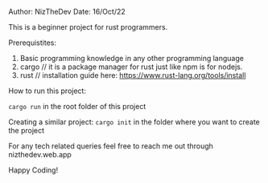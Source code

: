 Author: NizTheDev
Date: 16/Oct/22

This is a beginner project for rust programmers.

Prerequistites:

1. Basic programming knowledge in any other programming language
2. cargo // it is a package manager for rust just like npm is for nodejs.
3. rust // installation guide here: https://www.rust-lang.org/tools/install

How to run this project:

`cargo run` in the root folder of this project

Creating a similar project:
`cargo init` in the folder where you want to create the project

For any tech related queries feel free to reach me out through nizthedev.web.app

Happy Coding!

